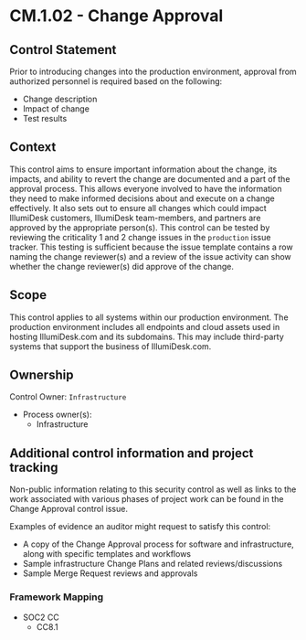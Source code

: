 # CM.1.02 - Change Approval

## Control Statement

Prior to introducing changes into the production environment, approval from authorized personnel is required based on the following:

* Change description
* Impact of change
* Test results

## Context

This control aims to ensure important information about the change, its impacts, and ability to revert the change are documented and a part of the approval process. This allows everyone involved to have the information they need to make informed decisions about and execute on a change effectively. It also sets out to ensure all changes which could impact IllumiDesk customers, IllumiDesk team-members, and partners are approved by the appropriate person\(s\). This control can be tested by reviewing the criticality 1 and 2 change issues in the `production` issue tracker. This testing is sufficient because the issue template contains a row naming the change reviewer\(s\) and a review of the issue activity can show whether the change reviewer\(s\) did approve of the change.

## Scope

This control applies to all systems within our production environment. The production environment includes all endpoints and cloud assets used in hosting IllumiDesk.com and its subdomains. This may include third-party systems that support the business of IllumiDesk.com.

## Ownership

Control Owner: `Infrastructure`

* Process owner\(s\):
  * Infrastructure

## Additional control information and project tracking

Non-public information relating to this security control as well as links to the work associated with various phases of project work can be found in the Change Approval control issue.

Examples of evidence an auditor might request to satisfy this control:

* A copy of the Change Approval process for software and infrastructure, along with specific templates and workflows
* Sample infrastructure Change Plans and related reviews/discussions
* Sample Merge Request reviews and approvals

###  Framework Mapping

* SOC2 CC
  * CC8.1

